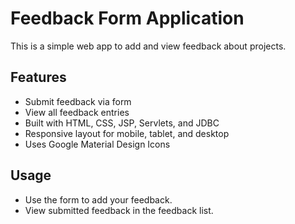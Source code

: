 # Feedback Form Application

This is a simple web app to add and view feedback about projects.

## Features
- Submit feedback via form
- View all feedback entries
- Built with HTML, CSS, JSP, Servlets, and JDBC
- Responsive layout for mobile, tablet, and desktop
- Uses Google Material Design Icons

## Usage
- Use the form to add your feedback.
- View submitted feedback in the feedback list.

